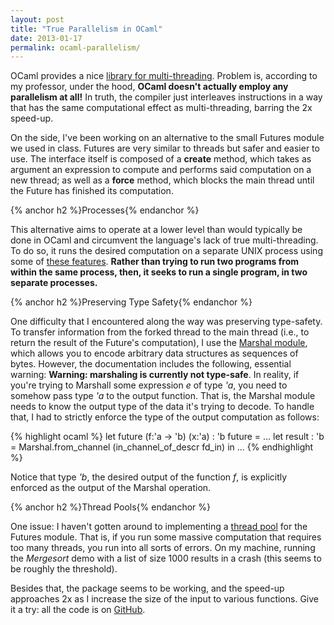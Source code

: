```yaml
---
layout: post
title: "True Parallelism in OCaml"
date: 2013-01-17
permalink: ocaml-parallelism/
---
```


OCaml provides a nice [library for multi-threading](http://caml.inria.fr/pub/docs/manual-ocaml-4.00/libref/Thread.html). Problem is, according to my professor, under the hood, **OCaml doesn't actually employ any parallelism at all!** In truth, the compiler just interleaves instructions in a way that has the same computational effect as multi-threading, barring the 2x speed-up.

On the side, I've been working on an alternative to the small Futures module we used in class. Futures are very similar to threads but safer and easier to use. The interface itself is composed of a **create** method, which takes as argument an expression to compute and performs said computation on a new thread; as well as a **force** method, which blocks the main thread until the Future has finished its computation.

<!--break-->

{% anchor h2 %}Processes{% endanchor %}

This alternative aims to operate at a lower level than would typically be done in OCaml and circumvent the language's lack of true multi-threading. To do so, it runs the desired computation on a separate UNIX process using some of [these features](http://ocamlunix.forge.ocamlcore.org). **Rather than trying to run two programs from within the same process, then, it seeks to run a single program, in two separate processes.**

{% anchor h2 %}Preserving Type Safety{% endanchor %}

One difficulty that I encountered along the way was preserving type-safety. To transfer information from the forked thread to the main thread (i.e., to return the result of the Future's computation), I use the [Marshal module](http://caml.inria.fr/pub/docs/manual-ocaml/libref/Marshal.html), which allows you to encode arbitrary data structures as sequences of bytes. However, the documentation includes the following, essential warning: **Warning: marshaling is currently not type-safe**. In reality, if you're trying to Marshall some expression *e* of type *'a*, you need to somehow pass type *'a* to the output function. That is, the Marshal module needs to know the output type of the data it's trying to decode. To handle that, I had to strictly enforce the type of the output computation as follows:

{% highlight ocaml %}
let future (f:'a -> 'b) (x:'a) : 'b future =
...
    let result : 'b = Marshal.from_channel (in_channel_of_descr fd_in) in
    ...
{% endhighlight %}

Notice that type *'b*, the desired output of the function *f*, is explicitly enforced as the output of the Marshal operation.

{% anchor h2 %}Thread Pools{% endanchor %}

One issue: I haven't gotten around to implementing a [thread pool](http://en.wikipedia.org/wiki/Thread_pool_pattern) for the Futures module. That is, if you run some massive computation that requires too many threads, you run into all sorts of errors. On my machine, running the *Mergesort* demo with a list of size 1000 results in a crash (this seems to be roughly the threshold).

Besides that, the package seems to be working, and the speed-up approaches 2x as I increase the size of the input to various functions. Give it a try: all the code is on [GitHub](https://github.com/crm416/ocaml-futures).
